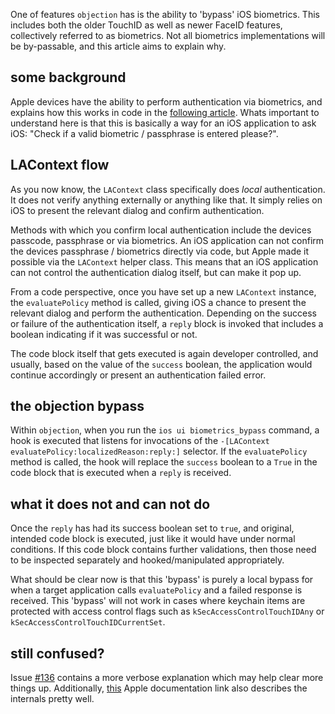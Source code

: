 One of features `objection` has is the ability to 'bypass' iOS biometrics. This includes both the older TouchID as well as newer FaceID features, collectively referred to as biometrics. Not all biometrics implementations will be by-passable, and this article aims to explain why.

## some background

Apple devices have the ability to perform authentication via biometrics, and explains how this works in code in the [following article](https://developer.apple.com/documentation/localauthentication?language=objc). Whats important to understand here is that this is basically a way for an iOS application to ask iOS: "Check if a valid biometric / passphrase is entered please?".

## LAContext flow

As you now know, the `LAContext` class specifically does _local_ authentication. It does not verify anything externally or anything like that. It simply relies on iOS to present the relevant dialog and confirm authentication.

Methods with which you confirm local authentication include the devices passcode, passphrase or via biometrics. An iOS application can not confirm the devices passphrase / biometrics directly via code, but Apple made it possible via the `LAContext` helper class. This means that an iOS application can not control the authentication dialog itself, but can make it pop up.

From a code perspective, once you have set up a new `LAContext` instance, the `evaluatePolicy` method is called, giving iOS a chance to present the relevant dialog and perform the authentication. Depending on the success or failure of the authentication itself, a `reply` block is invoked that includes a boolean indicating if it was successful or not.

The code block itself that gets executed is again developer controlled, and usually, based on the value of the `success` boolean, the application would continue accordingly or present an authentication failed error.

## the objection bypass

Within `objection`, when you run the `ios ui biometrics_bypass` command, a hook is executed that listens for invocations of the `-[LAContext evaluatePolicy:localizedReason:reply:]` selector. If the `evaluatePolicy` method is called, the hook will replace the `success` boolean to a `True` in the code block that is executed when a `reply` is received.

## what it does not and can not do

Once the `reply` has had its success boolean set to `true`, and original, intended code block is executed, just like it would have under normal conditions. If this code block contains further validations, then those need to be inspected separately and hooked/manipulated appropriately.

What should be clear now is that this 'bypass' is purely a local bypass for when a target application calls `evaluatePolicy` and a failed response is received. This 'bypass' will not work in cases where keychain items are protected with access control flags such as `kSecAccessControlTouchIDAny` or `kSecAccessControlTouchIDCurrentSet`. 

## still confused?

Issue [#136](https://github.com/sensepost/objection/issues/136#issuecomment-419664574) contains a more verbose explanation which may help clear more things up. Additionally, [this](https://developer.apple.com/documentation/localauthentication/accessing_keychain_items_with_face_id_or_touch_id) Apple documentation link also describes the internals pretty well.